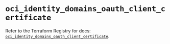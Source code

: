 # `oci_identity_domains_oauth_client_certificate`

Refer to the Terraform Registry for docs: [`oci_identity_domains_oauth_client_certificate`](https://registry.terraform.io/providers/oracle/oci/6.18.0/docs/resources/identity_domains_oauth_client_certificate).
